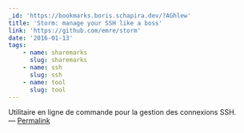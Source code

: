 ```yaml
---
_id: 'https://bookmarks.boris.schapira.dev/?AGhlew'
title: 'Storm: manage your SSH like a boss'
link: 'https://github.com/emre/storm'
date: '2016-01-13'
tags:
    - name: sharemarks
      slug: sharemarks
    - name: ssh
      slug: ssh
    - name: tool
      slug: tool
---
```


Utilitaire en ligne de commande pour la gestion des connexions SSH. <br>&#8212;
<a href="https://bookmarks.boris.schapira.dev/?AGhlew" title="Permalink">Permalink</a>
